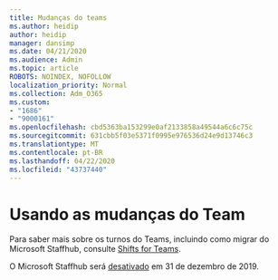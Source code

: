 ```yaml
---
title: Mudanças do teams
ms.author: heidip
author: heidip
manager: dansimp
ms.date: 04/21/2020
ms.audience: Admin
ms.topic: article
ROBOTS: NOINDEX, NOFOLLOW
localization_priority: Normal
ms.collection: Adm_O365
ms.custom:
- "1686"
- "9000161"
ms.openlocfilehash: cbd5363ba153299e0af2133858a49544a6c6c75c
ms.sourcegitcommit: 631cbb5f03e5371f0995e976536d24e9d13746c3
ms.translationtype: MT
ms.contentlocale: pt-BR
ms.lasthandoff: 04/22/2020
ms.locfileid: "43737440"
---
```

# <a name="using-teams-shifts"></a>Usando as mudanças do Team

Para saber mais sobre os turnos do Teams, incluindo como migrar do Microsoft Staffhub, consulte [Shifts for Teams](https://docs.microsoft.com/microsoftteams/expand-teams-across-your-org/shifts-for-teams-landing-page). 

O Microsoft Staffhub será [desativado](https://docs.microsoft.com/MicrosoftTeams/expand-teams-across-your-org/shifts/microsoft-staffhub-to-be-retired) em 31 de dezembro de 2019. 

